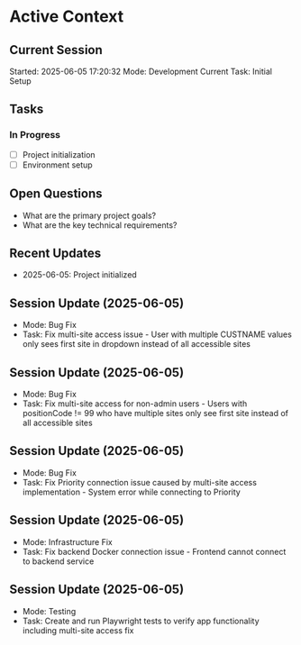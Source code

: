 # Active Context

## Current Session
Started: 2025-06-05 17:20:32
Mode: Development
Current Task: Initial Setup

## Tasks
### In Progress
- [ ] Project initialization
- [ ] Environment setup

## Open Questions
- What are the primary project goals?
- What are the key technical requirements?

## Recent Updates
- 2025-06-05: Project initialized

## Session Update (2025-06-05)
- Mode: Bug Fix
- Task: Fix multi-site access issue - User with multiple CUSTNAME values only sees first site in dropdown instead of all accessible sites

## Session Update (2025-06-05)
- Mode: Bug Fix
- Task: Fix multi-site access for non-admin users - Users with positionCode != 99 who have multiple sites only see first site instead of all accessible sites

## Session Update (2025-06-05)
- Mode: Bug Fix
- Task: Fix Priority connection issue caused by multi-site access implementation - System error while connecting to Priority

## Session Update (2025-06-05)
- Mode: Infrastructure Fix
- Task: Fix backend Docker connection issue - Frontend cannot connect to backend service

## Session Update (2025-06-05)
- Mode: Testing
- Task: Create and run Playwright tests to verify app functionality including multi-site access fix